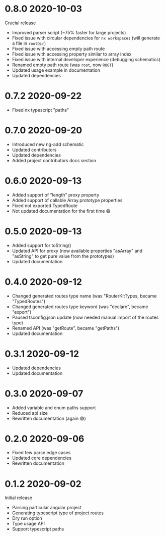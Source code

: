 # 0.8.0 2020-10-03

Crucial release

- Improved parser script (~75% faster for large projects)
- Fixed issue with circular dependencies for `nx workspaces` (will generate a file in `rootDir`)
- Fixed issue with accessing empty path route
- Fixed issue with accessing property similar to array index
- Fixed issue with internal developer experience (debugging schematics) 
- Renamed empty path route (was `root`, now `ROOT`)
- Updated usage example in documentation
- Updated dependencies

# 0.7.2 2020-09-22

- Fixed nx typescript "paths"

# 0.7.0 2020-09-20

- Introduced new ng-add schematic
- Updated contributors
- Updated dependencies
- Added project contributors docs section

# 0.6.0 2020-09-13

- Added support of "length" proxy property
- Added support of callable Array.prototype properties
- Fixed not exported TypedRoute
- Not updated documentation for the first time 😄

# 0.5.0 2020-09-13

- Added support for toString()
- Updated API for proxy (now available properties "asArray" and "asString" to get pure value from the prototypes)
- Updated documentation

# 0.4.0 2020-09-12

- Changed generated routes type name (was "RouterKitTypes, became "TypedRoutes")
- Changed generated routes type keyword (was "declare", became "export")
- Paused tsconfig.json update (now needed manual import of the routes type)
- Renamed API (was "getRoute", became "getPaths")
- Updated documentation

# 0.3.1 2020-09-12

- Updated dependencies
- Updated documentation

# 0.3.0 2020-09-07

- Added variable and enum paths support
- Reduced api size
- Rewritten documentation (again 😅)

# 0.2.0 2020-09-06

- Fixed few parse edge cases
- Updated core dependencies
- Rewritten documentation

# 0.1.2 2020-09-02

Initial release

- Parsing particular angular project
- Generating typescript type of project routes
- Dry run option
- Type usage API
- Support typescript paths
